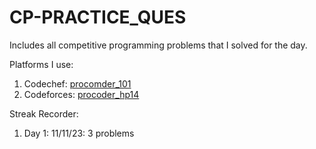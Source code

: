 # CP-PRACTICE_QUES
Includes all competitive programming problems that I solved for the day.

Platforms I use:
1. Codechef: [procomder_101](https://www.codechef.com/users/procomder_101)
2. Codeforces: [procoder_hp14](https://codeforces.com/profile/procoder_hp14)

Streak Recorder:
1. Day 1: 11/11/23: 3 problems
